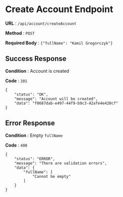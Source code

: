 # Create Account Endpoint

**URL** : `/api/account/createAccount`

**Method** : `POST`

**Required Body** : `{"fullName": "Kamil Gregorczyk"}`

## Success Response

**Condition** : Account is created

**Code** : `201`
```
{
    "status": "OK",
    "message": "Account will be created",
    "data": "f0687dab-e497-44f9-b9c3-42afe4e420cf"
}
```

## Error Response

**Condition** : Empty `fullName`

**Code** : `400`
```
{
    "status": "ERROR",
    "message": "There are validation errors",
    "data": {
        "fullName": [
            "Cannot be empty"
        ]
    }
}
```
